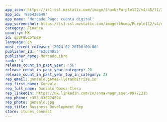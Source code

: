 ```yaml
---
app_icon: https://is1-ssl.mzstatic.com/image/thumb/Purple122/v4/45/71/33/457133ec-beec-2a94-a46f-8e9baf866848/App_Icon-1x_U007emarketing-0-5-0-85-220.png/1024x1024bb.png
app_id: '925436649'
app_name: 'Mercado Pago: cuenta digital'
app_screenshot: https://is1-ssl.mzstatic.com/image/thumb/Purple112/v4/c7/c3/09/c7c3094c-cac6-7b9f-f666-beb13d9a87f2/b1ae8c98-bb9f-40e0-a5b8-e40f025b6252_0_-_Hispanos_-_6.5_-_Store_MP.jpg/1242x2688bb.png
category: Finance
country: MX
id: qpUF8LC5Yns9
language: en
most_recent_release: '2024-02-20T00:00:00'
publisher_id: '463624855'
publisher_name: MercadoLibre
rank: '4'
release_count_in_past_year: '56'
release_count_in_past_year_category: 28
release_count_in_past_year_top_in_category: 28
rep_email: gonzalo.gomez-llera@bitrise.io
rep_first_name: Gonzalo
rep_full_name: Gonzalo Gomez-Ilera
rep_linkedin: https://uk.linkedin.com/in/anna-magnussen-0977131b
rep_phone: +353 838374524
rep_photo: gonzalo.jpg
rep_title: Business Development Rep
store: itunes_connect
---
```

